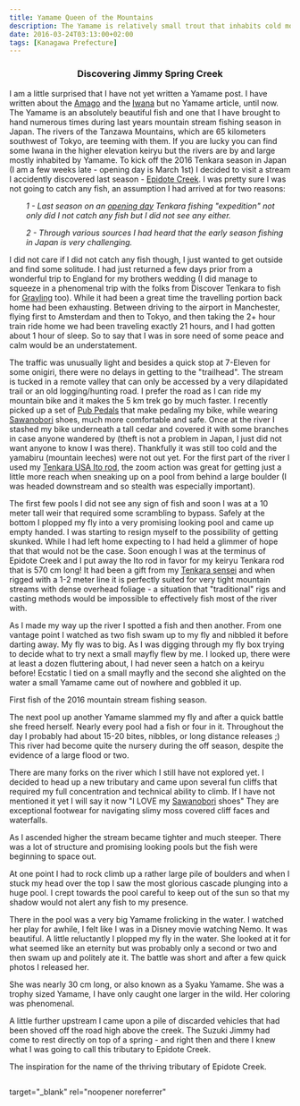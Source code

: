 ```yaml
---
title: Yamame Queen of the Mountains
description: The Yamame is relatively small trout that inhabits cold mountain streams throughout Japan. It is an absolutely beautiful fish with very striking markings...
date: 2016-03-24T03:13:00+02:00
tags: [Kanagawa Prefecture]
---
```

<div class=“text-lg m-2”>
<p class="mb-2"><h3 style="text-align: center;">Discovering Jimmy Spring Creek</h3>
I am a little surprised that I have not yet written a Yamame post. I have written about the <a href="https://www.fallfishtenkara.com/amago/" target="_blank" rel="noopener">Amago</a> and the <a href="https://www.fallfishtenkara.com/iwana/" target="_blank" rel="noopener">Iwana</a> but no Yamame article, until now. The Yamame is an absolutely beautiful fish and one that I have brought to hand numerous times during last years mountain stream fishing season in Japan. The rivers of the Tanzawa Mountains, which are 65 kilometers southwest of Tokyo, are teeming with them. If you are lucky you can find some Iwana in the higher elevation keiryu but the rivers are by and large mostly inhabited by Yamame. To kick off the 2016 Tenkara season in Japan (I am a few weeks late - opening day is March 1st) I decided to visit a stream I accidently discovered last season - <a href="https://www.fallfishtenkara.com/epidote-creek/" target="_blank" rel="noopener">Epidote Creek</a>. I was pretty sure I was not going to catch any fish, an assumption I had arrived at for two reasons:
<p style="padding-left: 30px;"><em>1 - Last season on an <a href="https://www.fallfishtenkara.com/headwater-of-the-yozukugawa/" target="_blank" rel="noopener">opening day</a> Tenkara fishing "expedition" not only did I not catch any fish but I did not see any either. </em></p>
<p style="padding-left: 30px;"><em>2 - Through various sources I had heard that the early season fishing in Japan is <span class="underline">very</span> challenging.</em></p>
I did not care if I did not catch any fish though, I just wanted to get outside and find some solitude. I had just returned a few days prior from a wonderful trip to England for my brothers wedding (I did manage to squeeze in a phenomenal trip with the folks from Discover Tenkara to fish for <a href="https://www.fallfishtenkara.com/grayling/">Grayling</a> too). While it had been a great time the travelling portion back home had been exhausting. Between driving to the airport in Manchester, flying first to Amsterdam and then to Tokyo, and then taking the 2+ hour train ride home we had been traveling exactly 21 hours, and I had gotten about 1 hour of sleep. So to say that I was in sore need of some peace and calm would be an understatement.</p>



<p class="mt-2 mb-2">The traffic was unusually light and besides a quick stop at 7-Eleven for some onigiri, there were no delays in getting to the "trailhead". The stream is tucked in a remote valley that can only be accessed by a very dilapidated trail or an old logging/hunting road. I prefer the road as I can ride my mountain bike and it makes the 5 km trek go by much faster. I recently picked up a set of <a href="https://pubpedals.com/" target="_blank" rel="noopener">Pub Pedals</a> that make pedaling my bike, while wearing <a href="https://www.fallfishtenkara.com/sawanobori-stream-climbing-shoes/" target="_blank" rel="noopener">Sawanobori</a> shoes, much more comfortable and safe. Once at the river I stashed my bike underneath a tall cedar and covered it with some branches in case anyone wandered by (theft is not a problem in Japan, I just did not want anyone to know I was there). Thankfully it was still too cold and the yamabiru (mountain leeches) were not out yet. For the first part of the river I used my <a href="https://www.tenkarausa.com/shop/product_info.php/products_id/125?osCsid=ca92d6082ed3be491fd9bcbfd1819f13" target="_blank" rel="noopener">Tenkara USA Ito rod</a>, the zoom action was great for getting just a little more reach when sneaking up on a pool from behind a large boulder (I was headed downstream and so stealth was especially important).</p>



<p class="mt-2 mb-2">The first few pools I did not see any sign of fish and soon I was at a 10 meter tall weir that required some scrambling to bypass. Safely at the bottom I plopped my fly into a very promising looking pool and came up empty handed. I was starting to resign myself to the possibility of getting skunked. While I had left home expecting to I had held a glimmer of hope that that would not be the case. Soon enough I was at the terminus of Epidote Creek and I put away the Ito rod in favor for my keiryu Tenkara rod that is 570 cm long! It had been a gift from my <a href="https://www.fallfishtenkara.com/kadoya-outdoor-shop/" target="_blank" rel="noopener">Tenkara sensei</a> and when rigged with a 1-2 meter line it is perfectly suited for very tight mountain streams with dense overhead foliage - a situation that "traditional" rigs and casting methods would be impossible to effectively fish most of the river with.</p>



<p class="mt-2 mb-2">As I made my way up the river I spotted a fish and then another. From one vantage point I watched as two fish swam up to my fly and nibbled it before darting away. My fly was to big. As I was digging through my fly box trying to decide what to try next a small mayfly flew by me. I looked up, there were at least a dozen fluttering about, I had never seen a hatch on a keiryu before! Ecstatic I tied on a small mayfly and the second she alighted on the water a small Yamame came out of nowhere and gobbled it up.</p>

<p class="mt-2 mb-2">First fish of the 2016 mountain stream fishing season.</p>

<p class="mt-2 mb-2">The next pool up another Yamame slammed my fly and after a quick battle she freed herself. Nearly every pool had a fish or four in it. Throughout the day I probably had about 15-20 bites, nibbles, or long distance releases ;) This river had become quite the nursery during the off season, despite the evidence of a large flood or two.</p>



<p class="mt-2 mb-2">There are many forks on the river which I still have not explored yet. I decided to head up a new tributary and came upon several fun cliffs that required my full concentration and technical ability to climb. If I have not mentioned it yet I will say it now "I LOVE my <a href="https://www.fallfishtenkara.com/sawanobori-stream-climbing-shoes/" target="_blank" rel="noopener">Sawanobori</a> shoes" They are exceptional footwear for navigating slimy moss covered cliff faces and waterfalls.</p>



<p class="mt-2 mb-2">As I ascended higher the stream became tighter and much steeper. There was a lot of structure and promising looking pools but the fish were beginning to space out.</p>



<p class="mt-2 mb-2">At one point I had to rock climb up a rather large pile of boulders and when I stuck my head over the top I saw the most glorious cascade plunging into a huge pool. I crept towards the pool careful to keep out of the sun so that my shadow would not alert any fish to my presence.</p>



<p class="mt-2 mb-2">There in the pool was a very big Yamame frolicking in the water. I watched her play for awhile, I felt like I was in a Disney movie watching Nemo. It was beautiful. A little reluctantly I plopped my fly in the water. She looked at it for what seemed like an eternity but was probably only a second or two and then swam up and politely ate it. The battle was short and after a few quick photos I released her.</p>



<p class="mt-2 mb-2">She was nearly 30 cm long, or also known as a Syaku Yamame. She was a trophy sized Yamame, I have only caught one larger in the wild. Her coloring was phenomenal.</p>

<p class="mt-2 mb-2">A little further upstream I came upon a pile of discarded vehicles that had been shoved off the road high above the creek. The Suzuki Jimmy had come to rest directly on top of a spring - and right then and there I knew what I was going to call this tributary to Epidote Creek.</p>

<p class="mt-2 mb-2">The inspiration for the name of the thriving tributary of Epidote Creek.</p>

<img class="w-8/12 rounded-lg shadow-lg mx-auto" src="" alt="" />
</div>

target="_blank" rel="noopener noreferrer"